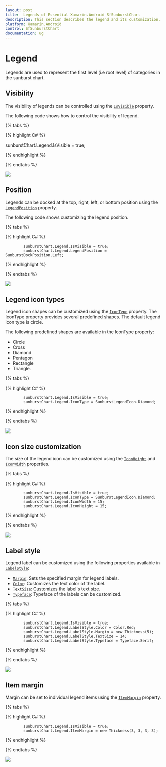 ```yaml
---
layout: post
title:  Legends of Essential Xamarin.Android SfSunburstChart
description: This section describes the legend and its customization.
platform: Xamarin.Android
control: SfSunburstChart
documentation: ug
---
```


# Legend

Legends are used to represent the first level (i.e root level) of categories in the sunburst chart.

## Visibility

The visibility of legends can be controlled using the [`IsVisible`](https://help.syncfusion.com/cr/cref_files/xamarin-android/sfsunburstchart/Syncfusion.SfSunburstChart.Android~Syncfusion.SfSunburstChart.Android.SunburstChartLegend~IsVisible.html) property.

The following code shows how to control the visibility of legend.

{% tabs %} 

{% highlight C# %} 

sunburstChart.Legend.IsVisible = true;

{% endhighlight %}

{% endtabs %} 

![](Legend_images/Legend.jpg)


## Position

Legends can be docked at the top, right, left, or bottom position using the [`LegendPosition`](https://help.syncfusion.com/cr/cref_files/xamarin-android/sfsunburstchart/Syncfusion.SfSunburstChart.Android~Syncfusion.SfSunburstChart.Android.SunburstChartLegend~LegendPosition.html) property.

The following code shows customizing the legend position.

{% tabs %} 

{% highlight C# %} 

            sunburstChart.Legend.IsVisible = true;
            sunburstChart.Legend.LegendPosition = SunburstDockPosition.Left;

{% endhighlight %}

{% endtabs %} 

![](Legend_images/LegendPosition.jpg)


## Legend icon types

Legend icon shapes can be customized using the [`IconType`](https://help.syncfusion.com/cr/cref_files/xamarin-android/sfsunburstchart/Syncfusion.SfSunburstChart.Android~Syncfusion.SfSunburstChart.Android.SunburstChartLegend~IconType.html) property. The IconType property provides several predefined shapes. The default legend icon type is circle.

The following predefined shapes are available in the IconType property:
* Circle
* Cross
* Diamond
* Pentagon
* Rectangle
* Triangle.

{% tabs %} 

{% highlight C# %} 

            sunburstChart.Legend.IsVisible = true;
            sunburstChart.Legend.IconType = SunburstLegendIcon.Diamond;

{% endhighlight %}

{% endtabs %} 

![](Legend_images/IconType.jpg)

## Icon size customization

The size of the legend icon can be customized using the [`IconHeight`](https://help.syncfusion.com/cr/cref_files/xamarin-android/sfsunburstchart/Syncfusion.SfSunburstChart.Android~Syncfusion.SfSunburstChart.Android.SunburstChartLegend~IconHeight.html) and [`IconWidth`](https://help.syncfusion.com/cr/cref_files/xamarin-android/sfsunburstchart/Syncfusion.SfSunburstChart.Android~Syncfusion.SfSunburstChart.Android.SunburstChartLegend~IconWidth.html) properties.

{% tabs %} 

{% highlight C# %} 

            sunburstChart.Legend.IsVisible = true;
            sunburstChart.Legend.IconType = SunburstLegendIcon.Diamond;
            sunburstChart.Legend.IconWidth = 15;
            sunburstChart.Legend.IconHeight = 15;            

{% endhighlight %}

{% endtabs %} 

![](Legend_images/IconSize.jpg)

## Label style

Legend label can be customized using the following properties available in [`LabelStyle`](https://help.syncfusion.com/cr/cref_files/xamarin-android/sfsunburstchart/Syncfusion.SfSunburstChart.Android~Syncfusion.SfSunburstChart.Android.SunburstChartLegend~LabelStyle.html):

* [`Margin`](https://help.syncfusion.com/cr/cref_files/xamarin-android/sfsunburstchart/Syncfusion.SfSunburstChart.Android~Syncfusion.SfSunburstChart.Android.SunburstChartLegendLabelStyle~Margin.html): Sets the specified margin for legend labels.
* [`Color`](https://help.syncfusion.com/cr/cref_files/xamarin-android/sfsunburstchart/Syncfusion.SfSunburstChart.Android~Syncfusion.SfSunburstChart.Android.SunburstChartLegendLabelStyle~Color.html): Customizes the text color of the label.
* [`TextSize`](https://help.syncfusion.com/cr/cref_files/xamarin-android/sfsunburstchart/Syncfusion.SfSunburstChart.Android~Syncfusion.SfSunburstChart.Android.SunburstChartLegendLabelStyle~TextSize.html): Customizes the label's text size.
* [`Typeface`](https://help.syncfusion.com/cr/cref_files/xamarin-android/sfsunburstchart/Syncfusion.SfSunburstChart.Android~Syncfusion.SfSunburstChart.Android.SunburstChartLegendLabelStyle~Typeface.html): Typeface of the labels can be customized.


{% tabs %} 

{% highlight C# %} 

            sunburstChart.Legend.IsVisible = true;
            sunburstChart.Legend.LabelStyle.Color = Color.Red;
            sunburstChart.Legend.LabelStyle.Margin = new Thickness(5);
            sunburstChart.Legend.LabelStyle.TextSize = 14;
            sunburstChart.Legend.LabelStyle.Typeface = Typeface.Serif;

{% endhighlight %}

{% endtabs %} 

![](Legend_images/LabelStyle.png)


## Item margin

Margin can be set to individual legend items using the [`ItemMargin`](https://help.syncfusion.com/cr/cref_files/xamarin-android/sfsunburstchart/Syncfusion.SfSunburstChart.Android~Syncfusion.SfSunburstChart.Android.SunburstChartLegend~ItemMargin.html) property.

{% tabs %} 

{% highlight C# %} 

            sunburstChart.Legend.IsVisible = true;
            sunburstChart.Legend.ItemMargin = new Thickness(3, 3, 3, 3);           

{% endhighlight %}

{% endtabs %} 

![](Legend_images/ItemMargin.png)

